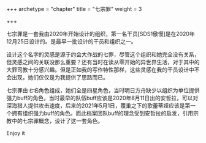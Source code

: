 +++
archetype = "chapter"
title = "七宗罪"
weight = 3

+++

七宗罪是一套我由2020年开始设计的组织，第一名干员[SDS1傲慢]是在2020年12月25日设计的。是最早一批设计的干员和组织之一。

设计这个名字的灵感是源于约会大作战的七罪，尽管这个组织和她完全没有关系，但灵感之间的关联没那么重要？还有当时在读从零开始的异世界生活，对于其中的大罪司教十分感兴趣。但是正如我的写作特性那样，这些灵感在我的干员设计中不会出现，她们仅仅是为我提供了思路而已。

七宗罪由*七名*角色组成，她们全是四星角色，当时明日方舟缺少以组织为单位提供强力buff的角色，当时最早的队伍buff应该是2020年8月11日出的安哲拉，可以对深海猎人提供攻击速度，后来的2021年5月1日，覆巢之下的歌蕾蒂娅应该是第一个拥有组织强力buff的角色。而此档案团队buff的理念受到安哲拉的启发，引用宗教中的七宗罪概念，设计了这一套角色。

Enjoy it